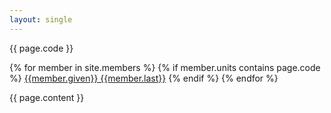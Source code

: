 ```yaml
---
layout: single
---
```


{{ page.code }}

  {% for member in site.members %}
  {% if member.units contains page.code %}
       <a href="{{ member.homepage }}">
      {{member.given}} {{member.last}}</a>
      {% endif %}
  {% endfor %}

<p>

{{ page.content }}
</p>

